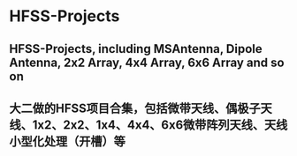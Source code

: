# HFSS-Projects
## HFSS-Projects, including MSAntenna, Dipole Antenna, 2x2 Array, 4x4 Array, 6x6 Array and so on
## 大二做的HFSS项目合集，包括微带天线、偶极子天线、1x2、2x2、1x4、4x4、6x6微带阵列天线、天线小型化处理（开槽）等 

